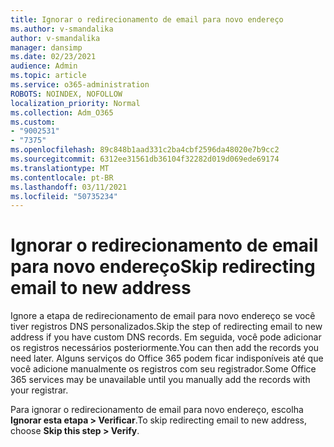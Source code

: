 ```yaml
---
title: Ignorar o redirecionamento de email para novo endereço
ms.author: v-smandalika
author: v-smandalika
manager: dansimp
ms.date: 02/23/2021
audience: Admin
ms.topic: article
ms.service: o365-administration
ROBOTS: NOINDEX, NOFOLLOW
localization_priority: Normal
ms.collection: Adm_O365
ms.custom:
- "9002531"
- "7375"
ms.openlocfilehash: 89c848b1aad331c2ba4cbf2596da48020e7b9cc2
ms.sourcegitcommit: 6312ee31561db36104f32282d019d069ede69174
ms.translationtype: MT
ms.contentlocale: pt-BR
ms.lasthandoff: 03/11/2021
ms.locfileid: "50735234"
---
```

# <a name="skip-redirecting-email-to-new-address"></a><span data-ttu-id="5d349-102">Ignorar o redirecionamento de email para novo endereço</span><span class="sxs-lookup"><span data-stu-id="5d349-102">Skip redirecting email to new address</span></span>

<span data-ttu-id="5d349-103">Ignore a etapa de redirecionamento de email para novo endereço se você tiver registros DNS personalizados.</span><span class="sxs-lookup"><span data-stu-id="5d349-103">Skip the step of redirecting email to new address if you have custom DNS records.</span></span> <span data-ttu-id="5d349-104">Em seguida, você pode adicionar os registros necessários posteriormente.</span><span class="sxs-lookup"><span data-stu-id="5d349-104">You can then add the records you need later.</span></span> <span data-ttu-id="5d349-105">Alguns serviços do Office 365 podem ficar indisponíveis até que você adicione manualmente os registros com seu registrador.</span><span class="sxs-lookup"><span data-stu-id="5d349-105">Some Office 365 services may be unavailable until you manually add the records with your registrar.</span></span>

<span data-ttu-id="5d349-106">Para ignorar o redirecionamento de email para novo endereço, escolha **Ignorar esta etapa > Verificar**.</span><span class="sxs-lookup"><span data-stu-id="5d349-106">To skip redirecting email to new address, choose **Skip this step > Verify**.</span></span>